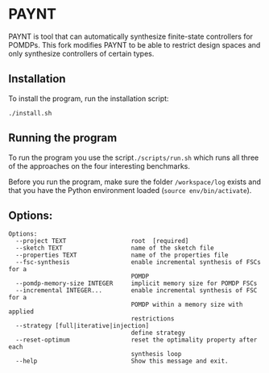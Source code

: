 # PAYNT

PAYNT is tool that can automatically synthesize finite-state controllers for POMDPs. This fork modifies PAYNT to be able to restrict design spaces and only synthesize controllers of certain types.

## Installation
To install the program, run the installation script:
```
./install.sh
```

## Running the program

To run the program you use the script`./scripts/run.sh` which runs all three of the approaches on the four interesting benchmarks.

Before you run the program, make sure the folder `/workspace/log` exists and that you have the Python environment loaded (`source env/bin/activate`).


## Options:

```
Options:
  --project TEXT                  root  [required]
  --sketch TEXT                   name of the sketch file
  --properties TEXT               name of the properties file
  --fsc-synthesis                 enable incremental synthesis of FSCs for a
                                  POMDP
  --pomdp-memory-size INTEGER     implicit memory size for POMDP FSCs
  --incremental INTEGER...        enable incremental synthesis of FSC for a
                                  POMDP within a memory size with applied
                                  restrictions
  --strategy [full|iterative|injection]
                                  define strategy
  --reset-optimum                 reset the optimality property after each
                                  synthesis loop
  --help                          Show this message and exit.
  ```
